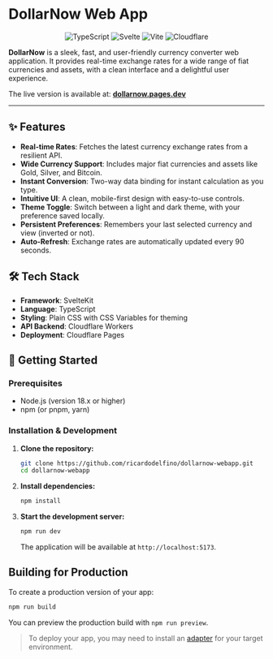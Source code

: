# DollarNow Web App

<p align="center">
  <img alt="TypeScript" src="https://img.shields.io/badge/TypeScript-007ACC?style=for-the-badge&logo=typescript&logoColor=white" />
  <img alt="Svelte" src="https://img.shields.io/badge/Svelte-FF3E00?style=for-the-badge&logo=svelte&logoColor=white" />
  <img alt="Vite" src="https://img.shields.io/badge/Vite-646CFF?style=for-the-badge&logo=vite&logoColor=white" />
  <img alt="Cloudflare" src="https://img.shields.io/badge/Cloudflare-F38020?style=for-the-badge&logo=cloudflare&logoColor=white" />
</p>

**DollarNow** is a sleek, fast, and user-friendly currency converter web application. It provides real-time exchange rates for a wide range of fiat currencies and assets, with a clean interface and a delightful user experience.

The live version is available at: **[dollarnow.pages.dev](https://dollarnow.pages.dev)**

 <!-- TODO: Add a screenshot of the app here -->

---

## ✨ Features

*   **Real-time Rates**: Fetches the latest currency exchange rates from a resilient API.
*   **Wide Currency Support**: Includes major fiat currencies and assets like Gold, Silver, and Bitcoin.
*   **Instant Conversion**: Two-way data binding for instant calculation as you type.
*   **Intuitive UI**: A clean, mobile-first design with easy-to-use controls.
*   **Theme Toggle**: Switch between a light and dark theme, with your preference saved locally.
*   **Persistent Preferences**: Remembers your last selected currency and view (inverted or not).
*   **Auto-Refresh**: Exchange rates are automatically updated every 90 seconds.

## 🛠️ Tech Stack

*   **Framework**: SvelteKit
*   **Language**: TypeScript
*   **Styling**: Plain CSS with CSS Variables for theming
*   **API Backend**: Cloudflare Workers
*   **Deployment**: Cloudflare Pages

## 🚀 Getting Started

### Prerequisites

*   Node.js (version 18.x or higher)
*   npm (or pnpm, yarn)

### Installation & Development

1.  **Clone the repository:**
    ```bash
    git clone https://github.com/ricardodelfino/dollarnow-webapp.git
    cd dollarnow-webapp
    ```

2.  **Install dependencies:**
    ```bash
    npm install
    ```

3.  **Start the development server:**
    ```bash
    npm run dev
    ```
    The application will be available at `http://localhost:5173`.

## Building for Production

To create a production version of your app:

```sh
npm run build
```

You can preview the production build with `npm run preview`.

> To deploy your app, you may need to install an [adapter](https://svelte.dev/docs/kit/adapters) for your target environment.
